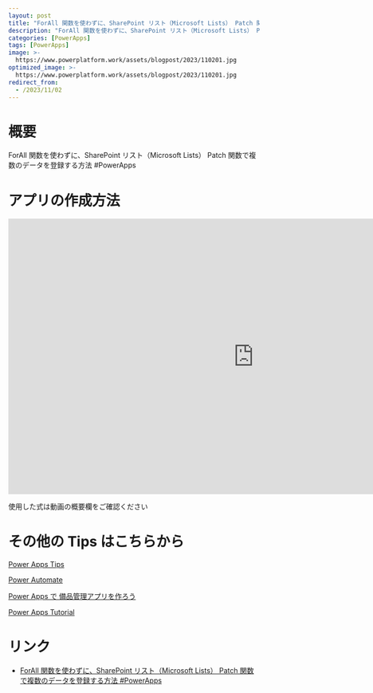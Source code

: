 ```yaml
---
layout: post
title: "ForAll 関数を使わずに、SharePoint リスト（Microsoft Lists） Patch 関数で複数のデータを登録する方法 #PowerApps"
description: "ForAll 関数を使わずに、SharePoint リスト（Microsoft Lists） Patch 関数で複数のデータを登録する方法 #PowerAppsを動画で分かりやすく解説"
categories: [PowerApps]
tags: [PowerApps]
image: >-
  https://www.powerplatform.work/assets/blogpost/2023/110201.jpg
optimized_image: >-
  https://www.powerplatform.work/assets/blogpost/2023/110201.jpg
redirect_from:
  - /2023/11/02
---
```



#  概要

ForAll 関数を使わずに、SharePoint リスト（Microsoft Lists） Patch 関数で複数のデータを登録する方法 #PowerApps


# アプリの作成方法

<iframe width="983" height="553" src="https://www.youtube.com/embed/T4VutD9ty-k" title="YouTube video player" frameborder="0" allow="accelerometer; autoplay; clipboard-write; encrypted-media; gyroscope; picture-in-picture" allowfullscreen></iframe>


使用した式は動画の概要欄をご確認ください


# その他の Tips はこちらから

[Power Apps Tips](https://www.youtube.com/watch?v=VrAQf3JQ7yM&list=PLVhFi1fb3DqakSLVMn22DDcySXh9jtzi- )


[Power Automate](https://www.youtube.com/watch?v=-YnJYT0ASEM&list=PLVhFi1fb3Dqbzic6GieqnLFgD3aTj-eHA)


[Power Apps で 備品管理アプリを作ろう](https://www.youtube.com/playlist?list=PLVhFi1fb3DqZM3HKb8Hea6XEL96990Fyn)


[Power Apps Tutorial](https://www.youtube.com/playlist?list=PLVhFi1fb3DqalxpL974VvAJvV4iWoSbe_)


# リンク


- [ForAll 関数を使わずに、SharePoint リスト（Microsoft Lists） Patch 関数で複数のデータを登録する方法 #PowerApps](https://www.youtube.com/watch?v=T4VutD9ty-k)


